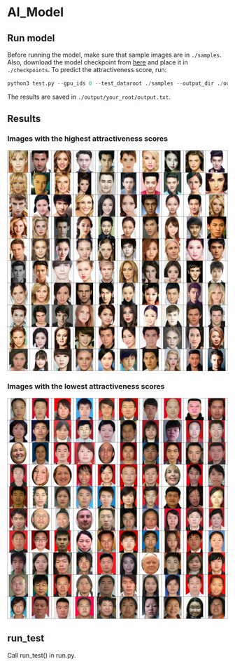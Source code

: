 # AI_Model
## Run model

Before running the model, make sure that sample images are in `./samples`. Also, download the             model checkpoint from [here](https://drive.google.com/file/d/1Icy_iuM68WlRdPFS9CIERwmGdTOPe3iH/view?usp=sharing) and place it in `./checkpoints`. To predict the attractiveness score, run:

```python
python3 test.py --gpu_ids 0 --test_dataroot ./samples --output_dir ./output/your_root --ckpt ./checkpoints/8000.pth
```

The results are saved in `./output/your_root/output.txt`.

## Results
### Images with the highest attractiveness scores
![Untitled](./attractiveness/assets/top.jpg)
### Images with the lowest attractiveness scores
![Untitled](./attractiveness/assets/bottom.jpg)

## run_test
Call run_test() in run.py.